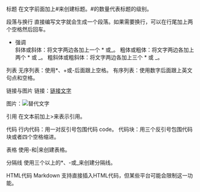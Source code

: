 标题
在文字前面加上#来创建标题。#的数量代表标题的级别。

段落与换行
直接编写文字就会生成一个段落。如果需要换行，可以在行尾加上两个空格然后回车。

- 强调  
斜体或斜体：将文字两边各加上一个 * 或_。
粗体或粗体：将文字两边各加上两个 * 或 _。
粗斜体或粗斜体：将文字两边各加上三个 * 或 _。

列表
无序列表：使用*、+或-后面跟上空格。
有序列表：使用数字后面跟上英文句点和空格。

链接与图片
链接：[链接文字](URL "标题")

图片：![替代文字](图片链接 "标题")


引用
在文本前加上>来表示引用。

代码
行内代码：用一对反引号包围代码 code。
代码块：用三个反引号包围代码块或者四个空格缩进。

表格
使用-和|来创建表格。

分隔线
使用三个以上的*、-或_来创建分隔线。

HTML代码
Markdown 支持直接插入HTML代码，但某些平台可能会限制这一功能。
